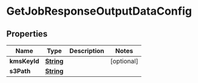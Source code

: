 

# GetJobResponseOutputDataConfig


## Properties

| Name | Type | Description | Notes |
|------------ | ------------- | ------------- | -------------|
|**kmsKeyId** | [**String**](String.md) |  |  [optional] |
|**s3Path** | [**String**](String.md) |  |  |




